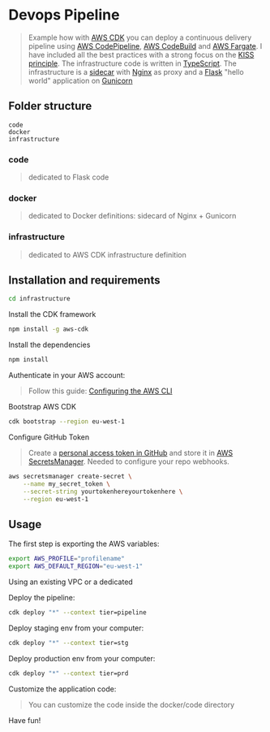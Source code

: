 # Devops Pipeline

> Example how with [AWS CDK](https://docs.aws.amazon.com/cdk/latest/guide/home.html) you can deploy a continuous delivery
> pipeline using [AWS CodePipeline](https://aws.amazon.com/codepipeline/), [AWS CodeBuild](https://aws.amazon.com/codebuild/) and
> [AWS Fargate](https://aws.amazon.com/fargate/).
> I have included all the best practices with a strong focus on the [KISS principle](https://en.wikipedia.org/wiki/KISS_principle).
> The infrastructure code is written in [TypeScript](https://www.typescriptlang.org/). The infrastructure is a [sidecar](https://aws.amazon.com/blogs/compute/nginx-reverse-proxy-sidecar-container-on-amazon-ecs/)
> with [Nginx](http://nginx.org/) as proxy and a [Flask](https://palletsprojects.com/p/flask/) "hello world" application on [Gunicorn](https://gunicorn.org/)

## Folder structure

```
code
docker
infrastructure
```

### code

> dedicated to Flask code

### docker

> dedicated to Docker definitions: sidecard of Nginx + Gunicorn

### infrastructure

> dedicated to AWS CDK infrastructure definition

## Installation and requirements

```bash
cd infrastructure
```

Install the CDK framework

```bash
npm install -g aws-cdk
```

Install the dependencies

```bash
npm install
```

Authenticate in your AWS account:

> Follow this guide: [Configuring the AWS CLI](https://docs.aws.amazon.com/cli/latest/userguide/cli-chap-configure.html)

Bootstrap AWS CDK

```bash
cdk bootstrap --region eu-west-1
```

Configure GitHub Token

> Create a [personal access token in GitHub](https://help.github.com/en/github/authenticating-to-github/creating-a-personal-access-token-for-the-command-line)
> and store it in [AWS SecretsManager](https://aws.amazon.com/secrets-manager/). Needed to configure your repo webhooks.

```bash
aws secretsmanager create-secret \
    --name my_secret_token \
    --secret-string yourtokenhereyourtokenhere \
    --region eu-west-1
```

## Usage

The first step is exporting the AWS variables:

```bash
export AWS_PROFILE="profilename"
export AWS_DEFAULT_REGION="eu-west-1"
```

Using an existing VPC or a dedicated


Deploy the pipeline:

```bash
cdk deploy "*" --context tier=pipeline
```

Deploy staging env from your computer:

```bash
cdk deploy "*" --context tier=stg
```

Deploy production env from your computer:

```bash
cdk deploy "*" --context tier=prd
```

Customize the application code:

> You can customize the code inside the docker/code directory

Have fun!
